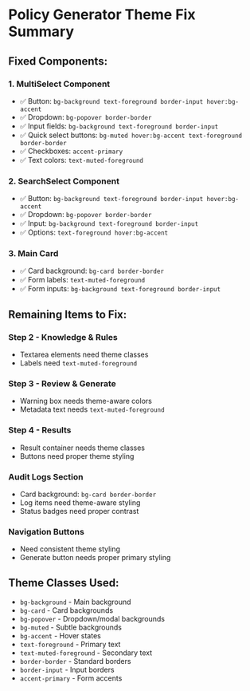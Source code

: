 # Policy Generator Theme Fix Summary

## Fixed Components:

### 1. MultiSelect Component
- ✅ Button: `bg-background text-foreground border-input hover:bg-accent`
- ✅ Dropdown: `bg-popover border-border`
- ✅ Input fields: `bg-background text-foreground border-input`
- ✅ Quick select buttons: `bg-muted hover:bg-accent text-foreground border-border`
- ✅ Checkboxes: `accent-primary`
- ✅ Text colors: `text-muted-foreground`

### 2. SearchSelect Component  
- ✅ Button: `bg-background text-foreground border-input hover:bg-accent`
- ✅ Dropdown: `bg-popover border-border`
- ✅ Input: `bg-background text-foreground border-input`
- ✅ Options: `text-foreground hover:bg-accent`

### 3. Main Card
- ✅ Card background: `bg-card border-border`
- ✅ Form labels: `text-muted-foreground`
- ✅ Form inputs: `bg-background text-foreground border-input`

## Remaining Items to Fix:

### Step 2 - Knowledge & Rules
- Textarea elements need theme classes
- Labels need `text-muted-foreground`

### Step 3 - Review & Generate
- Warning box needs theme-aware colors
- Metadata text needs `text-muted-foreground`

### Step 4 - Results
- Result container needs theme classes
- Buttons need proper theme styling

### Audit Logs Section
- Card background: `bg-card border-border`
- Log items need theme-aware styling
- Status badges need proper contrast

### Navigation Buttons
- Need consistent theme styling
- Generate button needs proper primary styling

## Theme Classes Used:
- `bg-background` - Main background
- `bg-card` - Card backgrounds  
- `bg-popover` - Dropdown/modal backgrounds
- `bg-muted` - Subtle backgrounds
- `bg-accent` - Hover states
- `text-foreground` - Primary text
- `text-muted-foreground` - Secondary text
- `border-border` - Standard borders
- `border-input` - Input borders
- `accent-primary` - Form accents
